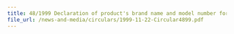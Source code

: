 ```yaml
---
title: 48/1999 Declaration of product's brand name and model number for GST purposes
file_url: /news-and-media/circulars/1999-11-22-Circular4899.pdf
---
```

